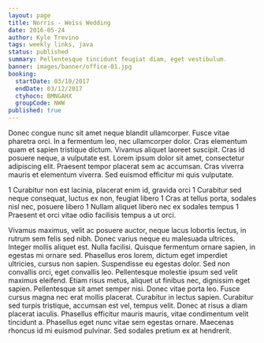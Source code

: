 ```yaml
---
layout: page
title: Norris - Weiss Wedding
date: 2016-05-24
author: Kyle Trevino
tags: weekly links, java
status: published
summary: Pellentesque tincidunt feugiat diam, eget vestibulum.
banner: images/banner/office-01.jpg
booking:
  startDate: 03/10/2017
  endDate: 03/12/2017
  ctyhocn: BMNGAHX
  groupCode: NWW
published: true
---
```

Donec congue nunc sit amet neque blandit ullamcorper. Fusce vitae pharetra orci. In a fermentum leo, nec ullamcorper dolor. Cras elementum quam et sapien tristique dictum. Vivamus aliquet laoreet suscipit. Cras id posuere neque, a vulputate est. Lorem ipsum dolor sit amet, consectetur adipiscing elit. Praesent tempor placerat sem ac accumsan. Cras viverra mauris et elementum viverra. Sed euismod efficitur mi quis vulputate.

1 Curabitur non est lacinia, placerat enim id, gravida orci
1 Curabitur sed neque consequat, luctus ex non, feugiat libero
1 Cras at tellus porta, sodales nisl nec, posuere libero
1 Nullam aliquet libero nec ex sodales tempus
1 Praesent et orci vitae odio facilisis tempus a ut orci.

Vivamus maximus, velit ac posuere auctor, neque lacus lobortis lectus, in rutrum sem felis sed nibh. Donec varius neque eu malesuada ultrices. Integer mollis aliquet est. Nulla facilisi. Quisque fermentum ornare sapien, in egestas mi ornare sed. Phasellus eros lorem, dictum eget imperdiet ultricies, cursus non sapien. Suspendisse eu egestas dolor. Sed non convallis orci, eget convallis leo. Pellentesque molestie ipsum sed velit maximus eleifend. Etiam risus metus, aliquet ut finibus nec, dignissim eget sapien.
Pellentesque sit amet semper nisi. Donec vitae porta leo. Fusce cursus magna nec erat mollis placerat. Curabitur in lectus sapien. Curabitur sed turpis tristique, accumsan est vel, tempus velit. Donec at risus a diam placerat iaculis. Phasellus efficitur mauris mauris, vitae condimentum velit tincidunt a. Phasellus eget nunc vitae sem egestas ornare. Maecenas rhoncus id mi euismod pulvinar. Sed sodales pretium ex at hendrerit.

